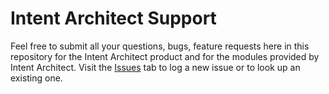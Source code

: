 # Intent Architect Support

Feel free to submit all your questions, bugs, feature requests here in this repository for the Intent Architect product and for the modules provided by Intent Architect. Visit the [Issues](https://github.com/IntentSoftware/Support/issues) tab to log a new issue or to look up an existing one.
